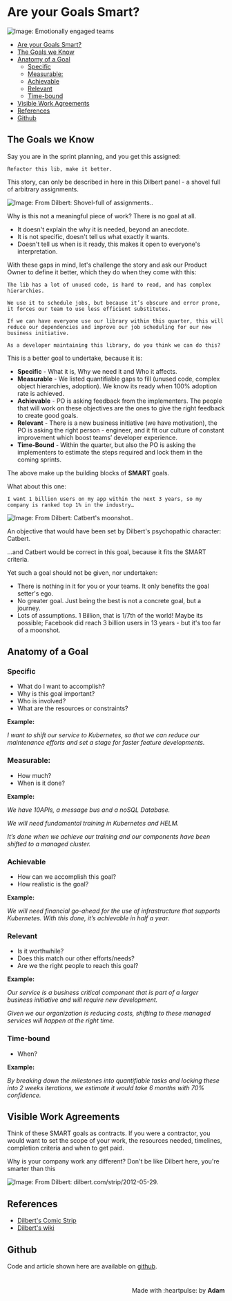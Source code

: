 # Are your Goals Smart?

 <!-- title: Are your Goals Smart? -->
 
 ![Image: Emotionally engaged teams](banner.jpg "Image: Shutter Stock")

 - [Are your Goals Smart?](#are-your-goals-smart)
  - [The Goals we Know](#the-goals-we-know)
  - [Anatomy of a Goal](#anatomy-of-a-goal)
    - [Specific](#specific)
    - [Measurable:](#measurable)
    - [Achievable](#achievable)
    - [Relevant](#relevant)
    - [Time-bound](#time-bound)
  - [Visible Work Agreements](#visible-work-agreements)
  - [References](#references)
  - [Github](#github)
 
## The Goals we Know

Say you are in the sprint planning, and you get this assigned:

`Refactor this lib, make it better.`


This story, can only be described in here in this Dilbert panel - a shovel full of arbitrary assignments.

 ![Image: From Dilbert: Shovel-full of assignments..](Dilbert_PHB.jpg "From Dilbert: Shovel-full of assignments..")

Why is this not a meaningful piece of work? There is no goal at all. 

- It doesn't explain the why it is needed, beyond an anecdote. 
- It is not specific, doesn't tell us what exactly it wants. 
- Doesn't tell us when is it ready, this makes it open to everyone's interpretation.
  
With these gaps in mind, let's challenge the story and ask our Product Owner to define it better, which they do when they come with this:

```text
The lib has a lot of unused code, is hard to read, and has complex hierarchies.

We use it to schedule jobs, but because it’s obscure and error prone, it forces our team to use less efficient substitutes.

If we can have everyone use our library within this quarter, this will reduce our dependencies and improve our job scheduling for our new business initiative. 

As a developer maintaining this library, do you think we can do this?
```

This is a better goal to undertake, because it is:

- **Specific** - What it is, Why we need it and Who it affects.
- **Measurable** - We listed quantifiable gaps to fill (unused code, complex object hierarchies, adoption). We know its ready when 100% adoption rate is achieved.
- **Achievable** - PO is asking feedback from the implementers. The people that will work on these objectives are the ones to give the right feedback to create good goals.
- **Relevant** - There is a new business initiative (we have motivation), the PO is asking the  right person - engineer, and it fit our culture of  constant improvement which boost teams’ developer experience.
- **Time-Bound** - Within the quarter, but also the PO is asking the implementers to estimate the steps required and lock them in the coming sprints.


The above make up the building blocks of **SMART** goals. 

What about this one:

`I want 1 billion users on my app within the next 3 years, so my company is ranked top 1% in the industry…`

 ![Image: From Dilbert: Catbert's moonshot..](Catbert.png "From Dilbert: Catbert's moonshot.")

An objective that would have been set by Dilbert's psychopathic character: Catbert.

...and Catbert would be correct in this goal, because it fits the SMART criteria.

Yet such a goal should not be given, nor undertaken:

- There is nothing in it for you or your teams. It only benefits the goal setter's ego.
- No greater goal. Just being the best is not a concrete goal, but a journey.
- Lots of assumptions. 1 Billion, that is 1/7th of the world! Maybe its possible; Facebook did reach 3 billion users in 13 years - but it's too far of a moonshot.

## Anatomy of a Goal

### Specific

- What do I want to accomplish?
- Why is this goal important?
- Who is involved?
- What are the resources or constraints?


**Example:**

*I want to shift our service to Kubernetes, so that we can reduce our maintenance efforts and set a stage for faster feature developments.*

### Measurable:

- How much?
- When is it done?


**Example:**

*We have 10APIs, a message bus and a noSQL Database.*

*We will need fundamental training in Kubernetes and HELM.*

*It’s done when we achieve our training and our components have been shifted to a managed cluster.*

### Achievable

- How can we accomplish this goal?
- How realistic is the goal?
  
**Example:**

*We will need financial go-ahead for the use of infrastructure that supports Kubernetes. With this done, it’s achievable in half a year*.

### Relevant

- Is it worthwhile? 
- Does this match our other efforts/needs?
- Are we the right people to reach this goal?


**Example:**

*Our service is a business critical component that is part of a larger business initiative and will require new development.* 

*Given we our organization is reducing costs, shifting to these managed services will happen at the right time.*

### Time-bound

- When?


**Example:**

*By breaking down the milestones into quantifiable tasks and locking these into 2 weeks iterations, we estimate it would take 6 months with 70% confidence.*

## Visible Work Agreements

Think of these SMART goals as contracts. If you were a contractor, you would want to set the scope of your work, the resources needed, timelines, completion criteria and when to get paid.

Why is your company work any different? Don't be like Dilbert here, you're smarter than this

 ![Image: From Dilbert: dilbert.com/strip/2012-05-29.](dilbert-strip.gif "From Dilbert: dilbert.com/strip/2012-05-29.")

## References

- [Dilbert's Comic Strip](https://dilbert.com)
- [Dilbert's wiki](https://dilbert.fandom.com/wiki)

## Github

Code and article shown here are available on [github](https://github.com/adamd1985/articles/tree/main/emotional_engagement_in_agile).

#
<div align="right">Made with :heartpulse: by <b>Adam</b></div>
